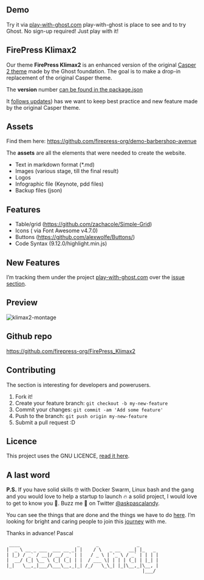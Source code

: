 ## Demo

Try it via [play-with-ghost.com](http://play-with-ghost.com/)
play-with-ghost is place to see and to try Ghost. No sign-up required! Just play with it!

## FirePress Klimax2

Our theme **FirePress Klimax2** is an enhanced version of the original [Casper 2 theme](https://github.com/TryGhost/Casper/tree/2.10.0) made by the Ghost foundation. The goal is to make a drop-in replacement of the original Casper theme. 

The **version** number [can be found in the package.json](https://github.com/firepress-org/FirePress_Klimax/blob/master/package.json#L5)

It [follows updates](https://github.com/TryGhost/Casper/blob/master/package.json#L5)) has we want to keep best practice and new feature made by the original Casper theme.

## Assets

Find them here: https://github.com/firepress-org/demo-barbershop-avenue

The **assets** are all the elements that were needed to create the website.

- Text in markdown format (*.md)
- Images (various stage, till the final result)
- Logos
- Infographic file (Keynote, pdd files)
- Backup files (json)

## Features

- Table/grid (https://github.com/zachacole/Simple-Grid)
- Icons ( via Font Awesome v4.7.0)
- Buttons (https://github.com/alexwolfe/Buttons/)
- Code Syntax (9.12.0/highlight.min.js)

## New Features
I’m tracking them under the project [play-with-ghost.com](http://play-with-ghost.com/) over the [issue section](https://github.com/pascalandy/play-with-ghost/labels/theme%2FFirePress_Klimax2).

## Preview

![klimax2-montage](https://user-images.githubusercontent.com/6694151/29440322-cf76a16a-8391-11e7-9353-2a98da5e2edb.jpg)

## Github repo
https://github.com/firepress-org/FirePress_Klimax2

## Contributing
The section is interesting for developers and powerusers.

1. Fork it!
2. Create your feature branch: `git checkout -b my-new-feature`
3. Commit your changes: `git commit -am 'Add some feature'`
4. Push to the branch: `git push origin my-new-feature`
5. Submit a pull request :D

## Licence
This project uses the GNU LICENCE, [read it here](https://github.com/pascalandy/GNU-GENERAL-PUBLIC-LICENSE/blob/master/LICENSE.md).

## A last word
**P.S.** If you have solid skills 🤓 with Docker Swarm, Linux bash and the gang and you would love to help a startup to launch 🔥 a solid project, I would love to get to know you 🍻. Buzz me 👋 on Twitter [@askpascalandy](https://twitter.com/askpascalandy).

You can see the things that are done and the things we have to do [here](http://firepress.org/blog/technical-challenges-we-are-facing-now/). I’m looking for bright and caring people to join this [journey](http://firepress.org/blog/tag/from-the-heart/) with me.

Thanks in advance!
Pascal

```
 ____                     _      _              _
|  _ \ __ _ ___  ___ __ _| |    / \   _ __   __| |_   _
| |_) / _` / __|/ __/ _` | |   / _ \ | '_ \ / _` | | | |
|  __/ (_| \__ \ (_| (_| | |  / ___ \| | | | (_| | |_| |
|_|   \__,_|___/\___\__,_|_| /_/   \_\_| |_|\__,_|\__, |
                                                  |___/
```
